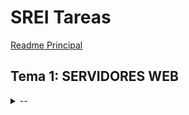 
# SREI Tareas

[Readme Principal](/README.md)

## Tema 1: SERVIDORES WEB

<details>

<summary>--</summary>

> * [ ] --

</details>
